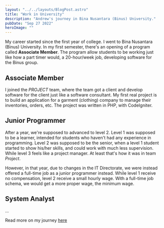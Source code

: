 ```yaml
---
layout: "../../layouts/BlogPost.astro"
title: "Work in University"
description: "Andrew's journey in Bina Nusantara (Binus) University."
pubDate: "Sep 27 2022"
heroImage: ""
---
```


My career started since the first year of college. I went to Bina Nusantara (Binus) University. In my first semester, there's an opening of a program called **Associate Member**. The program allow students to be working just like how a part timer would, a 20-hour/week job, developing software for the Binus group.

## Associate Member

I joined the *PROJECT* team, where the team got a client and develop software for the client just like a software consultant. My first real project is to build an application for a garment (clothing) company to manage their inventories, orders, etc. The project was written in PHP, with CodeIgniter.

## Junior Programmer

After a year, we're supposed to advanced to level 2. Level 1 was supposed to be a learner, intended for students who haven't had any experience in programming. Level 2 was supposed to be the senior, when a level 1 student started to show his/her skills, and could work with much less supervision. While level 3 feels like a project manager. At least that's how it was in team *Project*.

However, in that year, due to changes in the IT Directorate, we were instead offered a full-time job as a junior programmer instead.
While level 1 receive no compensation, level 2 receive a small hourly wage. With a full-time job schema, we would get a more proper wage, the minimum wage.

## System Analyst

...

Read more on my journey [here](/blog/journey-1)
